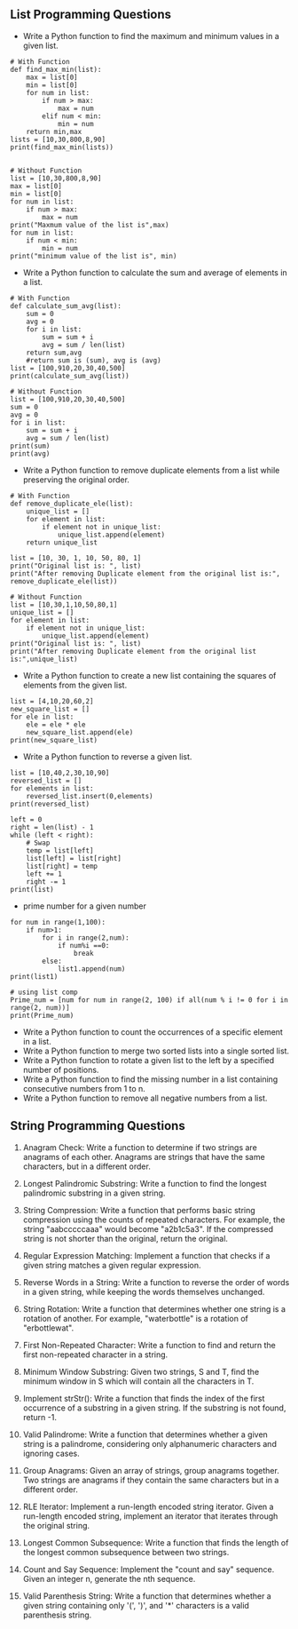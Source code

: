 ## List Programming Questions
* Write a Python function to find the maximum and minimum values in a given list.
``` # find the maximum and minimum values in a given list
# With Function
def find_max_min(list):
    max = list[0]
    min = list[0]
    for num in list:
        if num > max:
            max = num
        elif num < min:
            min = num
    return min,max
lists = [10,30,800,8,90]
print(find_max_min(lists))


# Without Function
list = [10,30,800,8,90]
max = list[0]
min = list[0]
for num in list:
    if num > max:
        max = num
print("Maxmum value of the list is",max)
for num in list:
    if num < min:
        min = num
print("minimum value of the list is", min)
```
* Write a Python function to calculate the sum and average of elements in a list.
```# calculate the sum and average of elements in a list
# With Function
def calculate_sum_avg(list):
    sum = 0
    avg = 0
    for i in list:
        sum = sum + i
        avg = sum / len(list)
    return sum,avg
    #return sum is (sum), avg is (avg)
list = [100,910,20,30,40,500]
print(calculate_sum_avg(list))

# Without Function
list = [100,910,20,30,40,500]
sum = 0
avg = 0
for i in list:
    sum = sum + i
    avg = sum / len(list)
print(sum)
print(avg)
```
* Write a Python function to remove duplicate elements from a list while preserving the original order.
``` # remove duplicate elements from a list while preserving the original order
# With Function
def remove_duplicate_ele(list):
    unique_list = []
    for element in list:
        if element not in unique_list:
            unique_list.append(element)
    return unique_list

list = [10, 30, 1, 10, 50, 80, 1]
print("Original list is: ", list)
print("After removing Duplicate element from the original list is:", remove_duplicate_ele(list))

# Without Function
list = [10,30,1,10,50,80,1]
unique_list = []
for element in list:
    if element not in unique_list:
        unique_list.append(element)
print("Original list is: ", list)
print("After removing Duplicate element from the original list is:",unique_list)
 ```


* Write a Python function to create a new list containing the squares of elements from the given list.
``` # create a new list containing the squares of elements from the given list.
list = [4,10,20,60,2]
new_square_list = []
for ele in list:
    ele = ele * ele
    new_square_list.append(ele)
print(new_square_list)
```

* Write a Python function to reverse a given list.
``` # reverse a given list
list = [10,40,2,30,10,90]
reversed_list = []
for elements in list:
    reversed_list.insert(0,elements)
print(reversed_list)

left = 0
right = len(list) - 1
while (left < right):
    # Swap
    temp = list[left]
    list[left] = list[right]
    list[right] = temp
    left += 1
    right -= 1
print(list)
```

* prime number for a given number
``` list1=[]
for num in range(1,100):
    if num>1:
        for i in range(2,num):
            if num%i ==0:
                break
        else:
            list1.append(num)
print(list1)

# using list comp 
Prime_num = [num for num in range(2, 100) if all(num % i != 0 for i in range(2, num))]
print(Prime_num)
```
* Write a Python function to count the occurrences of a specific element in a list.
* Write a Python function to merge two sorted lists into a single sorted list.
* Write a Python function to rotate a given list to the left by a specified number of positions.
* Write a Python function to find the missing number in a list containing consecutive numbers from 1 to n.
* Write a Python function to remove all negative numbers from a list.

## String Programming Questions
1. Anagram Check:
Write a function to determine if two strings are anagrams of each other. Anagrams are strings that have the same characters, but in a different order.

2. Longest Palindromic Substring:
Write a function to find the longest palindromic substring in a given string.

3. String Compression:
Write a function that performs basic string compression using the counts of repeated characters. For example, the string "aabcccccaaa" would become "a2b1c5a3". If the compressed string is not shorter than the original, return the original.

4. Regular Expression Matching:
Implement a function that checks if a given string matches a given regular expression.

5. Reverse Words in a String:
Write a function to reverse the order of words in a given string, while keeping the words themselves unchanged.

6. String Rotation:
Write a function that determines whether one string is a rotation of another. For example, "waterbottle" is a rotation of "erbottlewat".

7. First Non-Repeated Character:
Write a function to find and return the first non-repeated character in a string.

8. Minimum Window Substring:
Given two strings, S and T, find the minimum window in S which will contain all the characters in T.

9. Implement strStr():
Write a function that finds the index of the first occurrence of a substring in a given string. If the substring is not found, return -1.

10. Valid Palindrome:
Write a function that determines whether a given string is a palindrome, considering only alphanumeric characters and ignoring cases.

11. Group Anagrams:
Given an array of strings, group anagrams together. Two strings are anagrams if they contain the same characters but in a different order.

12. RLE Iterator:
Implement a run-length encoded string iterator. Given a run-length encoded string, implement an iterator that iterates through the original string.

13. Longest Common Subsequence:
Write a function that finds the length of the longest common subsequence between two strings.

14. Count and Say Sequence:
Implement the "count and say" sequence. Given an integer n, generate the nth sequence.

15. Valid Parenthesis String:
Write a function that determines whether a given string containing only '(', ')', and '*' characters is a valid parenthesis string.
